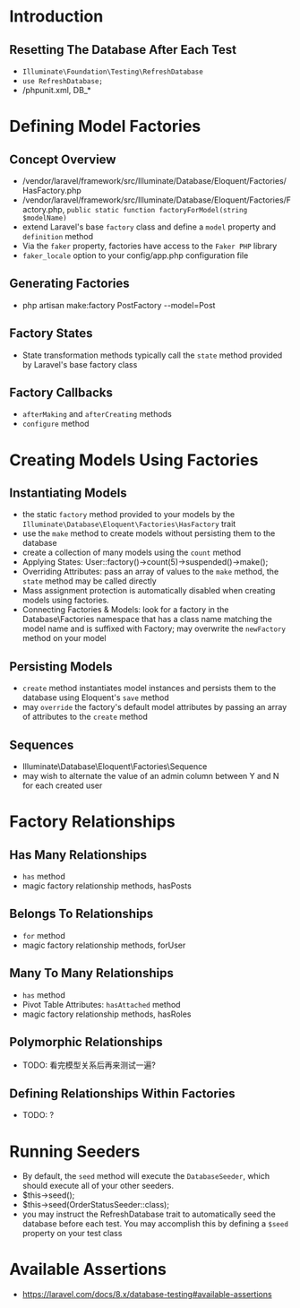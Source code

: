 # Introduction
## Resetting The Database After Each Test
- `Illuminate\Foundation\Testing\RefreshDatabase`
- `use RefreshDatabase;`
- /phpunit.xml, DB_*

# Defining Model Factories
## Concept Overview
- /vendor/laravel/framework/src/Illuminate/Database/Eloquent/Factories/HasFactory.php
- /vendor/laravel/framework/src/Illuminate/Database/Eloquent/Factories/Factory.php, `public static function factoryForModel(string $modelName)`
- extend Laravel's base `factory` class and define a `model` property and `definition` method
- Via the `faker` property, factories have access to the `Faker PHP` library
- `faker_locale` option to your config/app.php configuration file

## Generating Factories
- php artisan make:factory PostFactory --model=Post

## Factory States
- State transformation methods typically call the `state` method provided by Laravel's base factory class

## Factory Callbacks
- `afterMaking` and `afterCreating` methods
- `configure` method

# Creating Models Using Factories

## Instantiating Models
- the static `factory` method provided to your models by the `Illuminate\Database\Eloquent\Factories\HasFactory` trait
- use the `make` method to create models without persisting them to the database
- create a collection of many models using the `count` method
- Applying States: User::factory()->count(5)->suspended()->make();
- Overriding Attributes: pass an array of values to the `make` method, the `state` method may be called directly
- Mass assignment protection is automatically disabled when creating models using factories.
- Connecting Factories & Models: look for a factory in the Database\Factories namespace that has a class name matching the model name and is suffixed with Factory; may overwrite the `newFactory` method on your model

## Persisting Models
- `create` method instantiates model instances and persists them to the database using Eloquent's `save` method
- may `override` the factory's default model attributes by passing an array of attributes to the `create` method

## Sequences
- Illuminate\Database\Eloquent\Factories\Sequence
- may wish to alternate the value of an admin column between Y and N for each created user

# Factory Relationships

## Has Many Relationships
- `has` method
- magic factory relationship methods, hasPosts

## Belongs To Relationships
- `for` method
- magic factory relationship methods, forUser

## Many To Many Relationships
- `has` method
- Pivot Table Attributes: `hasAttached` method
- magic factory relationship methods, hasRoles

## Polymorphic Relationships
- TODO: 看完模型关系后再来测试一遍?

## Defining Relationships Within Factories
- TODO: ?

# Running Seeders
- By default, the `seed` method will execute the `DatabaseSeeder`, which should execute all of your other seeders.
- $this->seed();
- $this->seed(OrderStatusSeeder::class);
- you may instruct the RefreshDatabase trait to automatically seed the database before each test. You may accomplish this by defining a `$seed` property on your test class

# Available Assertions
- https://laravel.com/docs/8.x/database-testing#available-assertions